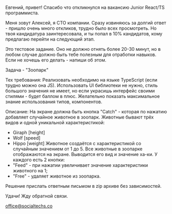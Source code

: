 Евгений, привет! Спасибо что откликнулся на вакансию Junior React/TS программиста.

Меня зовут Алексей, я CTO компании. Сразу извиняюсь за долгий ответ - пришло очень много откликов, трудно было всех просмотреть. Но твоя кандидатура заинтересовала, и ты попал в 10% кандидатов, кому предлагаю перейти на следующий этап.

Это тестовое задание. Оно не должно отнять более 20-30 минут, но в любом случае должно быть тебе полезным для отработки навыков. Если не хочешь его делать - напиши об этом.

Задача - "Зоопарк"

Тех требования:
Реализовать необходимо на языке TypeScript (если трудно можно она JS). Использовать UI библиотеки не нужно, стиль большого значения не имеет, но если украсишь интерфейс своими стилями - будет баллом в плюс. Желательно показать максимальное знание использования типов, компонентов.

Описание:
На экране должна быть кнопка "Catch" - которая по нажатию добавляет случайное животное в зоопарк. Животные бывают трёх видов и одной уникальной характеристикой:
- Giraph [height]
- Wolf [speed]
- Hippo [weight]
Животное создаётся с характеристикой со случайным значением от 1 до 5.
Все животные в зоопарке отображаются на экране. Выводится его вид и значение ха-ки. У каждого есть 2 кнопки:
- "Feed" - при нажатии увеличивает значение характеристики животного на 1;
- "Free" - удаляет животное из зоопарка.

Решение прислать ответным письмом в zip архиве без зависимостей.

Удачи! Жду обратной связи.

office@socialtechs.co
